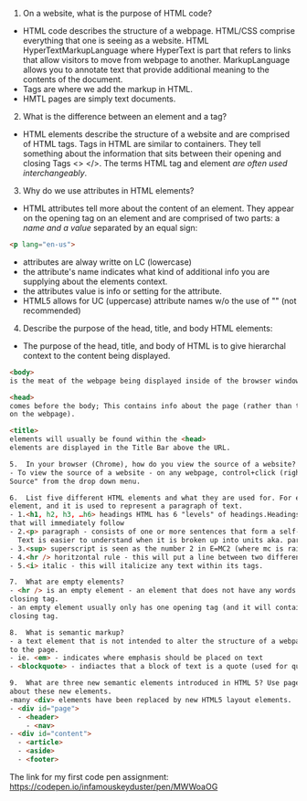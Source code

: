1.  On a website, what is the purpose of HTML code?
- HTML code describes the structure of a webpage. HTML/CSS comprise everything that one is seeing as a website. HTML HyperTextMarkupLanguage where HyperText is part that refers to links that allow visitors to move from webpage to another. MarkupLanguage allows you to annotate text that provide additional meaning to the contents of the document.
- Tags are where we add the markup in HTML.
- HMTL pages are simply text documents.

2.  What is the difference between an element and a tag?
- HTML elements describe the structure of a website and are comprised of HTML tags. Tags in HTML are similar to containers. They tell something about the information that sits between their opening and closing Tags <>   </>. The terms HTML tag and element *are often used interchangeably*.

3.  Why do we use attributes in HTML elements?
- HTML attributes tell more about the content of an element. They appear on the opening tag on an element and are comprised of two parts: a *name and a value* separated by an equal sign:
```HTML
<p lang="en-us">
```
- attributes are alway writte on LC (lowercase)
- the attribute's name indicates what kind of additional info you are supplying about the elements context.
- the attributes value is info or setting for the attribute.
- HTML5 allows for UC (uppercase) attribute names w/o the use of "" (not recommended)

4.  Describe the purpose of the head, title, and body HTML elements:
- The purpose of the head, title, and body of HTML is to give hierarchal context to the content being displayed.

```HTML
<body>
is the meat of the webpage being displayed inside of the browser window.

<head>
comes before the body; This contains info about the page (rather than the info that is being displayed
on the webpage).

<title>
elements will usually be found within the <head>
elements are displayed in the Title Bar above the URL.

5.  In your browser (Chrome), how do you view the source of a website?
- To view the source of a website - on any webpage, control+click (right click) and chose "View Page
Source" from the drop down menu.

6.  List five different HTML elements and what they are used for. For example, <p></p> is a paragraph
element, and it is used to represent a paragraph of text.
- 1.<h1, h2, h3, …h6> headings HTML has 6 "levels" of headings.Headings introduce the paragraph content
that will immediately follow
- 2.<p> paragraph - consists of one or more sentences that form a self-contained unit of discourse.
  Text is easier to understand when it is broken up into units aka. paragraphs.
- 3.<sup> superscript is seen as the number 2 in E=MC2 (where mc is raised to the power of 2)
- 4.<hr /> horitzontal rule - this will put a line between two different themes on a page.
- 5.<i> italic - this will italicize any text within its tags.

7.  What are empty elements?
- <hr /> is an empty element - an element that does not have any words between an opening and
closing tag.
- an empty element usually only has one opening tag (and it will contain a space and a /) with no
closing tag.

8.  What is semantic markup?
- a text element that is not intended to alter the structure of a webpage, but add extra information
to the page.
- ie. <em> - indicates where emphasis should be placed on text
- <blockquote> - indiactes that a block of text is a quote (used for quotes longer that 1 sentence)

9.  What are three new semantic elements introduced in HTML 5? Use page 431 in the book to find more
about these new elements.
-many <div> elements have been replaced by new HTML5 layout elements.
- <div id="page">
  - <header>
    - <nav>
- <div id="content">
  - <article>
  - <aside>
  - <footer>
```

The link for my first code pen assignment: https://codepen.io/infamouskeyduster/pen/MWWoaOG
